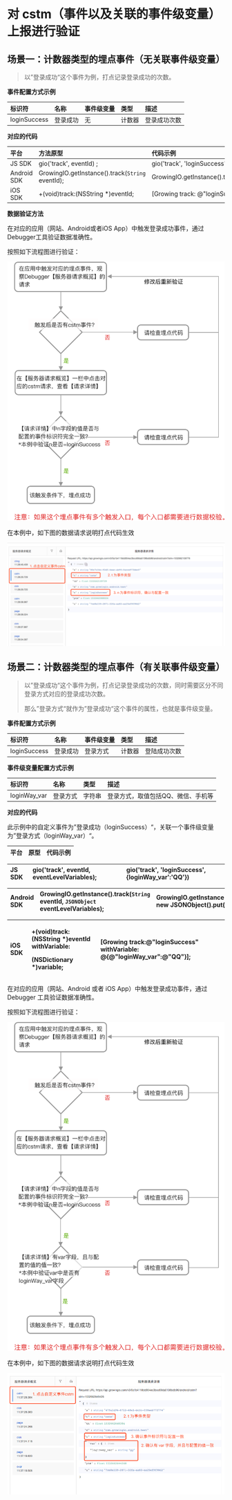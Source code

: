 # 对 cstm（事件以及关联的事件级变量）上报进行验证

## 场景一：计数器类型的埋点事件（无关联事件级变量）

> 以”登录成功“这个事件为例，打点记录登录成功的次数。

**事件配置方式示例**

| 标识符 | 名称 | 事件级变量 | 类型 | 描述 |
| :--- | :--- | :--- | :--- | :--- |
| loginSuccess | 登录成功 | 无 | 计数器 | 登录成功次数 |

**对应的代码**

| 平台 | 方法原型 | 代码示例 |
| :--- | :--- | :--- |
| JS SDK | gio\('track', eventId\) ; | gio\('track', 'loginSuccess'\); |
| Android SDK | GrowingIO.getInstance\(\).track\(`String` eventId\); | GrowingIO.getInstance\(\).track\("loginSuccess"\); |
| iOS SDK | +\(void\)track:\(NSString \*\)eventId; | \[Growing track: @"loginSuccess"\]; |

**数据验证方法**

在对应的应用（网站、Android或者iOS App）中触发登录成功事件，通过Debugger工具验证数据准确性。

按照如下流程图进行验证：

![](../../../.gitbook/assets/shu-ju-yan-zheng-1.png)

在本例中，如下图的数据请求说明打点代码生效

![](../../../.gitbook/assets/shu-ju-yan-zheng-2.png)

## 场景二：计数器类型的埋点事件（有关联事件级变量）

> 以”登录成功“这个事件为例，打点记录登录成功的次数，同时需要区分不同登录方式对应的登录成功次数。
>
> 那么”登录方式“就作为”登录成功“这个事件的属性，也就是事件级变量。

**事件配置方式示例**

| 标识符 | 名称 | 事件级变量 | 类型 | 描述 |
| :--- | :--- | :--- | :--- | :--- |
| loginSuccess | 登录成功 | 登录方式 | 计数器 | 登陆成功次数 |

**事件级变量配置方式示例**

| 标识符 | 名称 | 类型 | 描述 |
| :--- | :--- | :--- | :--- |
| loginWay\_var | 登录方式 | 字符串 | 登录方式，取值包括QQ、微信、手机等 |

**对应的代码**

此示例中的自定义事件为”登录成功（loginSuccess）“，关联一个事件级变量为”登录方式（loginWay\_var）“。

| 平台 | 原型 | 代码示例 |
| :--- | :--- | :--- |


| JS SDK | gio\('track', eventId, eventLevelVariables\); | gio\('track', 'loginSuccess', {loginWay\_var':'QQ'}\) |
| :--- | :--- | :--- |


| Android SDK | GrowingIO.getInstance\(\).track\(`String` eventId, `JSONObject` eventLevelVariables\); | GrowingIO.getInstance\(\).track\("loginSuccess", new JSONObject\(\).put\("loginWay\_var","QQ"\)\); |
| :--- | :--- | :--- |


<table>
  <thead>
    <tr>
      <th style="text-align:left">iOS SDK</th>
      <th style="text-align:left">
        <p>+(void)track:(NSString *)eventId withVariable:</p>
        <p>(NSDictionary *)variable;</p>
      </th>
      <th style="text-align:left">[Growing track:@&quot;loginSuccess&quot; withVariable: @{@&quot;loginWay_var&quot;:@&quot;QQ&quot;}];</th>
    </tr>
  </thead>
  <tbody></tbody>
</table>

在对应的应用（网站、Android 或者 iOS App）中触发登录成功事件，通过 Debugger 工具验证数据准确性。

按照如下流程图进行验证：

![](../../../.gitbook/assets/shu-ju-yan-zheng-3.png)

在本例中，如下图的数据请求说明打点代码生效

![](../../../.gitbook/assets/shu-ju-yan-zheng-4.png)

